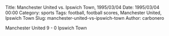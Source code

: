 Title: Manchester United vs. Ipswich Town, 1995/03/04
Date: 1995/03/04 00:00
Category: sports
Tags: football, football scores, Manchester United, Ipswich Town
Slug: manchester-united-vs-ipswich-town
Author: carbonero


Manchester United 9 - 0 Ipswich Town
